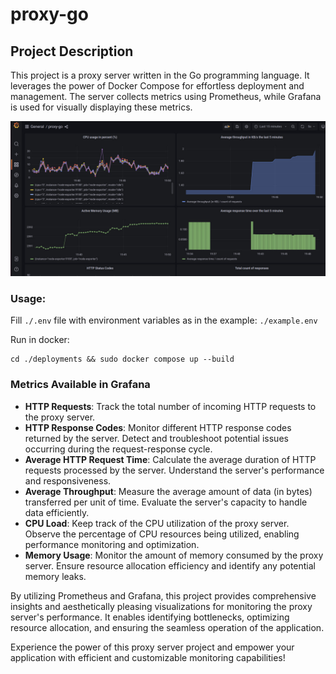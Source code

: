 # proxy-go

## Project Description

This project is a proxy server written in the Go programming language. It leverages the power of Docker Compose for effortless deployment and management. The server collects metrics using Prometheus, while Grafana is used for visually displaying these metrics.

![App screenshot](./readme_src/example.jpg)

### Usage:

Fill `./.env` file with environment variables as in the example: `./example.env` 

Run in docker:
```shell
cd ./deployments && sudo docker compose up --build
```

### Metrics Available in Grafana

- **HTTP Requests**: Track the total number of incoming HTTP requests to the proxy server. 
- **HTTP Response Codes**: Monitor different HTTP response codes returned by the server. Detect and troubleshoot potential issues occurring during the request-response cycle.
- **Average HTTP Request Time**: Calculate the average duration of HTTP requests processed by the server. Understand the server's performance and responsiveness.
- **Average Throughput**: Measure the average amount of data (in bytes) transferred per unit of time. Evaluate the server's capacity to handle data efficiently.
- **CPU Load**: Keep track of the CPU utilization of the proxy server. Observe the percentage of CPU resources being utilized, enabling performance monitoring and optimization.
- **Memory Usage**: Monitor the amount of memory consumed by the proxy server. Ensure resource allocation efficiency and identify any potential memory leaks.

By utilizing Prometheus and Grafana, this project provides comprehensive insights and aesthetically pleasing visualizations for monitoring the proxy server's performance. It enables identifying bottlenecks, optimizing resource allocation, and ensuring the seamless operation of the application.

Experience the power of this proxy server project and empower your application with efficient and customizable monitoring capabilities!